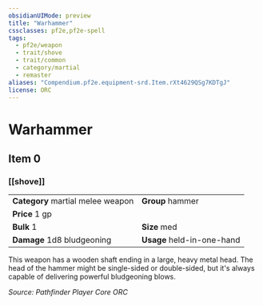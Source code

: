 ```yaml
---
obsidianUIMode: preview
title: "Warhammer"
cssclasses: pf2e,pf2e-spell
tags:
  - pf2e/weapon
  - trait/shove
  - trait/common
  - category/martial
  - remaster
aliases: "Compendium.pf2e.equipment-srd.Item.rXt4629QSg7KDTgJ"
license: ORC
---
```

# Warhammer
## Item 0
### [[shove]]

|  |  |
| -- | -- |
| **Category** martial melee weapon | **Group** hammer |
| **Price** 1 gp |  |
| **Bulk** 1 | **Size** med |
| **Damage** 1d8 bludgeoning  | **Usage** held-in-one-hand |



This weapon has a wooden shaft ending in a large, heavy metal head. The head of the hammer might be single-sided or double-sided, but it's always capable of delivering powerful bludgeoning blows.

*Source: Pathfinder Player Core*
*ORC*